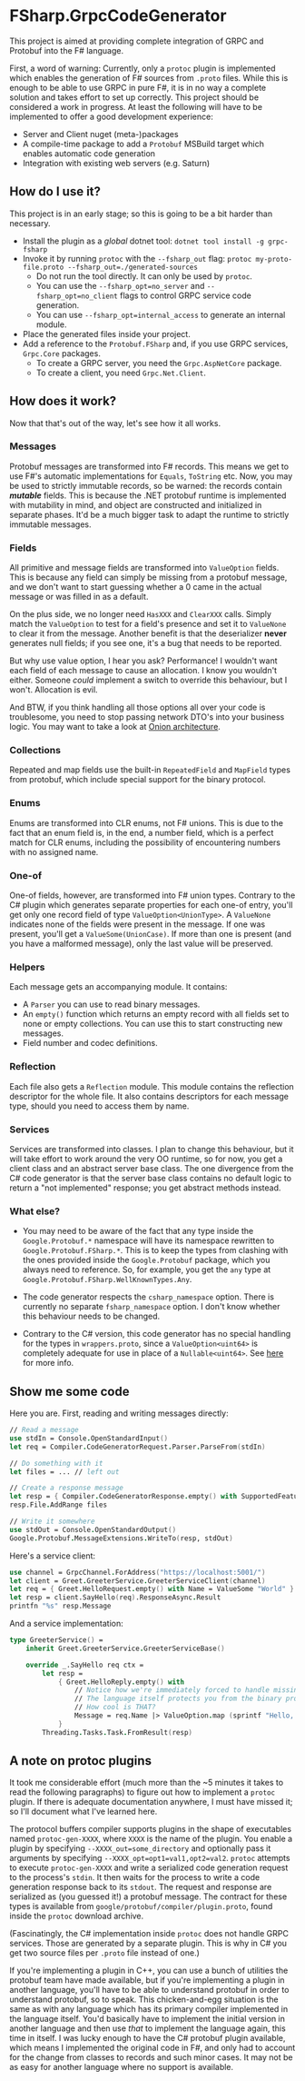 # FSharp.GrpcCodeGenerator

This project is aimed at providing complete integration of GRPC and Protobuf into the F# language.

First, a word of warning:
Currently, only a `protoc` plugin is implemented which enables the generation of F# sources from `.proto` files.
While this is enough to be able to use GRPC in pure F#, it is in no way a complete solution and takes effort to set up correctly.
This project should be considered a work in progress.
At least the following will have to be implemented to offer a good development experience:

* Server and Client nuget (meta-)packages
* A compile-time package to add a `Protobuf` MSBuild target which enables automatic code generation
* Integration with existing web servers (e.g. Saturn)

## How do I use it?

This project is in an early stage; so this is going to be a bit harder than necessary.

* Install the plugin as a *global* dotnet tool: `dotnet tool install -g grpc-fsharp`
* Invoke it by running `protoc` with the `--fsharp_out` flag: `protoc my-proto-file.proto --fsharp_out=./generated-sources`
  * Do not run the tool directly. It can only be used by `protoc`.
  * You can use the `--fsharp_opt=no_server` and `--fsharp_opt=no_client` flags to control GRPC service code generation.
  * You can use `--fsharp_opt=internal_access` to generate an internal module.
* Place the generated files inside your project.
* Add a reference to the `Protobuf.FSharp` and, if you use GRPC services, `Grpc.Core` packages.
  * To create a GRPC server, you need the `Grpc.AspNetCore` package.
  * To create a client, you need `Grpc.Net.Client`.

## How does it work?

Now that that's out of the way, let's see how it all works.

### Messages

Protobuf messages are transformed into F# records.
This means we get to use F#'s automatic implementations for `Equals`, `ToString` etc.
Now, you may be used to strictly immutable records, so be warned:
the records contain ***mutable*** fields.
This is because the .NET protobuf runtime is implemented with mutability in mind, and object are constructed and initialized in separate phases.
It'd be a much bigger task to adapt the runtime to strictly immutable messages.

### Fields

All primitive and message fields are transformed into `ValueOption` fields.
This is because any field can simply be missing from a protobuf message,
and we don't want to start guessing whether a 0 came in the actual message or was filled in as a default.

On the plus side, we no longer need `HasXXX` and `ClearXXX` calls.
Simply match the `ValueOption` to test for a field's presence and set it to `ValueNone` to clear it from the message.
Another benefit is that the deserializer **never** generates null fields;
if you see one, it's a bug that needs to be reported.

But why use value option, I hear you ask?
Performance!
I wouldn't want each field of each message to cause an allocation.
I know you wouldn't either.
Someone *could* implement a switch to override this behaviour, but I won't.
Allocation is evil.

And BTW, if you think handling all those options all over your code is troublesome,
you need to stop passing network DTO's into your business logic.
You may want to take a look at [Onion architecture](https://www.google.com/search?q=onion+architecture).

### Collections

Repeated and map fields use the built-in `RepeatedField` and `MapField` types from protobuf,
which include special support for the binary protocol.

### Enums

Enums are transformed into CLR enums, not F# unions.
This is due to the fact that an enum field is, in the end, a number field,
which is a perfect match for CLR enums, including the possibility of encountering numbers with no assigned name.

### One-of

One-of fields, however, are transformed into F# union types.
Contrary to the C# plugin which generates separate properties for each one-of entry,
you'll get only one record field of type `ValueOption<UnionType>`.
A `ValueNone` indicates none of the fields were present in the message.
If one was present, you'll get a `ValueSome(UnionCase)`.
If more than one is present (and you have a malformed message), only the last value will be preserved.

### Helpers

Each message gets an accompanying module. It contains:

* A `Parser` you can use to read binary messages.
* An `empty()` function which returns an empty record with all fields set to none or empty collections.
You can use this to start constructing new messages.
* Field number and codec definitions.

### Reflection

Each file also gets a `Reflection` module.
This module contains the reflection descriptor for the whole file.
It also contains descriptors for each message type, should you need to access them by name.

### Services

Services are transformed into classes.
I plan to change this behaviour, but it will take effort to work around the very OO runtime,
so for now, you get a client class and an abstract server base class.
The one divergence from the C# code generator is that the server base class contains no default logic to return a "not implemented" response;
you get abstract methods instead.

### What else?

* You may need to be aware of the fact that any type inside the `Google.Protobuf.*` namespace will have its namespace rewritten to `Google.Protobuf.FSharp.*`.
This is to keep the types from clashing with the ones provided inside the `Google.Protobuf` package, which you always need to reference.
So, for example, you get the `any` type at `Google.Protobuf.FSharp.WellKnownTypes.Any`.

* The code generator respects the `csharp_namespace` option.
There is currently no separate `fsharp_namespace` option.
I don't know whether this behaviour needs to be changed.

* Contrary to the C# version, this code generator has no special handling for the types in `wrappers.proto`,
since a `ValueOption<uint64>` is completely adequate for use in place of a `Nullable<uint64>`.
See [here](https://docs.microsoft.com/en-us/aspnet/core/grpc/protobuf?view=aspnetcore-5.0#nullable-types) for more info.

## Show me some code

Here you are.
First, reading and writing messages directly:

```fsharp
// Read a message
use stdIn = Console.OpenStandardInput()
let req = Compiler.CodeGeneratorRequest.Parser.ParseFrom(stdIn)

// Do something with it
let files = ... // left out

// Create a response message
let resp = { Compiler.CodeGeneratorResponse.empty() with SupportedFeatures = ValueSome <| uint64 Compiler.CodeGeneratorResponse.Types.Feature.Proto3Optional }
resp.File.AddRange files

// Write it somewhere
use stdOut = Console.OpenStandardOutput()
Google.Protobuf.MessageExtensions.WriteTo(resp, stdOut)
```

Here's a service client:

```fsharp
use channel = GrpcChannel.ForAddress("https://localhost:5001/")
let client = Greet.GreeterService.GreeterServiceClient(channel)
let req = { Greet.HelloRequest.empty() with Name = ValueSome "World" }
let resp = client.SayHello(req).ResponseAsync.Result
printfn "%s" resp.Message
```

And a service implementation:

```fsharp
type GreeterService() =
    inherit Greet.GreeterService.GreeterServiceBase()

    override _.SayHello req ctx =
        let resp =
            { Greet.HelloReply.empty() with
                // Notice how we're immediately forced to handle missing fields.
                // The language itself protects you from the binary protocol's quirks.
                // How cool is THAT?
                Message = req.Name |> ValueOption.map (sprintf "Hello, %s!")
            }
        Threading.Tasks.Task.FromResult(resp)
```

## A note on protoc plugins

It took me considerable effort (much more than the ~5 minutes it takes to read the following paragraphs) to figure out how to implement a `protoc` plugin.
If there is adequate documentation anywhere, I must have missed it;
so I'll document what I've learned here.

The protocol buffers compiler supports plugins in the shape of executables named `protoc-gen-XXXX`, where `XXXX` is the name of the plugin.
You enable a plugin by specifying `--XXXX_out=some_directory` and optionally pass it arguments by specifying `--XXXX_opt=opt1=val1,opt2=val2`.
`protoc` attempts to execute `protoc-gen-XXXX` and write a serialized code generation request to the process's `stdin`.
It then waits for the process to write a code generation response back to its `stdout`.
The request and response are serialized as (you guessed it!) a protobuf message.
The contract for these types is available from `google/protobuf/compiler/plugin.proto`, found inside the `protoc` download archive.

(Fascinatingly, the C# implementation inside `protoc` does not handle GRPC services.
Those are generated by a separate plugin.
This is why in C# you get two source files per `.proto` file instead of one.)

If you're implementing a plugin in C++, you can use a bunch of utilities the protobuf team have made available,
but if you're implementing a plugin in another language,
you'll have to be able to understand protobuf in order to understand protobuf, so to speak.
This chicken-and-egg situation is the same as with any language which has its primary compiler implemented in the language itself.
You'd basically have to implement the initial version in another language and then use *that* to implement the language again, this time in itself.
I was lucky enough to have the C# protobuf plugin available,
which means I implemented the original code in F#,
and only had to account for the change from classes to records and such minor cases.
It may not be as easy for another language where no support is available.
